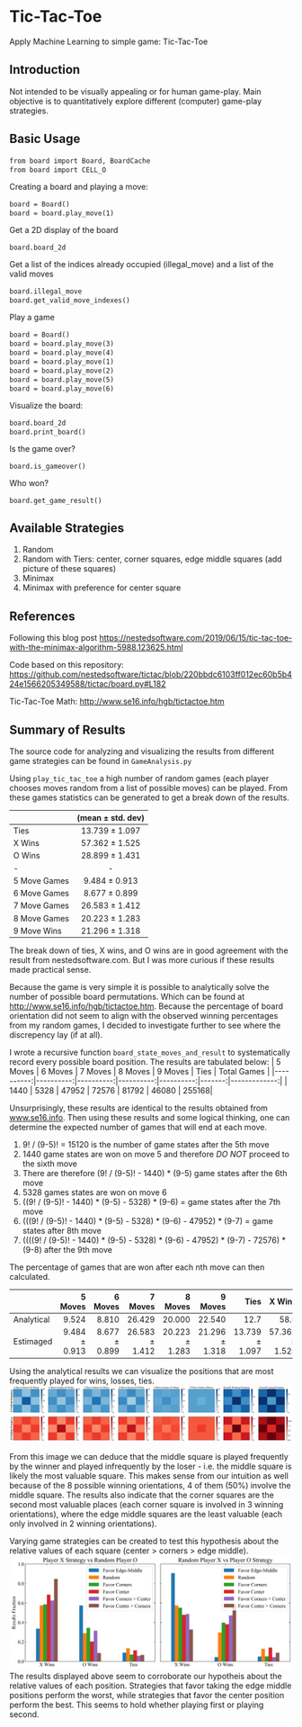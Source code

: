 # Tic-Tac-Toe

Apply Machine Learning to simple game: Tic-Tac-Toe

## Introduction
Not intended to be visually appealing or for human game-play. Main objective is to quantitatively explore different (computer) game-play strategies.

## Basic Usage
```
from board import Board, BoardCache
from board import CELL_O
```

Creating a board and playing a move:
```
board = Board()
board = board.play_move(1)
```

Get a 2D display of the board
```
board.board_2d
```

Get a list of the indices already occupied (illegal_move) and a list of the valid moves
```
board.illegal_move
board.get_valid_move_indexes()
```

Play a game
```
board = Board()
board = board.play_move(3)
board = board.play_move(4)
board = board.play_move(1)
board = board.play_move(2)
board = board.play_move(5)
board = board.play_move(6)
```

Visualize the board:
```
board.board_2d
board.print_board()
```

Is the game over?
```
board.is_gameover()
```

Who won?
```
board.get_game_result()
```

## Available Strategies
1. Random
2. Random with Tiers: center, corner squares, edge middle squares (add picture of these squares)
3. Minimax
4. Minimax with preference for center square

## References
Following this blog post
https://nestedsoftware.com/2019/06/15/tic-tac-toe-with-the-minimax-algorithm-5988.123625.html

Code based on this repository:
https://github.com/nestedsoftware/tictac/blob/220bbdc6103ff012ec60b5b424e1566205349588/tictac/board.py#L182

Tic-Tac-Toe Math:
http://www.se16.info/hgb/tictactoe.htm

## Summary of Results
The source code for analyzing and visualizing the results from different game strategies can be found in ```GameAnalysis.py```

Using ```play_tic_tac_toe``` a high number of random games (each player chooses moves random from a list of possible moves) can be played. From these games statistics can be generated to get a break down of the results. 

|              | (mean ± std. dev) |
|--------------|:--------------:|
| Ties  	     | 13.739 ± 1.097 |
| X Wins       | 57.362 ± 1.525 |
| O Wins       | 28.899 ± 1.431 |
| -            | -              |
| 5 Move Games | 9.484 ± 0.913  |
| 6 Move Games | 8.677 ± 0.899  |
| 7 Move Games | 26.583 ± 1.412 |
| 8 Move Games | 20.223 ± 1.283 |
| 9 Move Wins  | 21.296 ± 1.318 |

The break down of ties, X wins, and O wins are in good agreement with the result from nestedsoftware.com. But I was more curious if these results made practical sense.

Because the game is very simple it is possible to analytically solve the number of possible board permutations. Which can be found at http://www.se16.info/hgb/tictactoe.htm. Because the percentage of board orientation did not seem to align with the observed winning percentages from my random games, I decided to investigate further to see where the discrepency lay (if at all). 

I wrote a recursive function ```board_state_moves_and_result``` to systematically record every possible board position. The results are tabulated below:
|   5 Moves |   6 Moves |   7 Moves |   8 Moves |   9 Moves |   Ties |  Total Games |
|----------:|----------:|----------:|----------:|----------:|-------:|-------------:|
|      1440 |      5328 |     47952 |     72576 |     81792 |  46080 |        255168|

Unsurprisingly, these results are identical to the results obtained from www.se16.info. Then using these results and some logical thinking, one can determine the expected number of games that will end at each move. 

1. 9! / (9-5)! = 15120 is the number of game states after the 5th move
2. 1440 game states are won on move 5 and therefore *DO NOT* proceed to the sixth move
3. There are therefore (9! / (9-5)! - 1440) * (9-5) game states after the 6th move
4. 5328 games states are won on move 6
5. ((9! / (9-5)! - 1440) * (9-5) - 5328) * (9-6) = game states after the 7th move
6. (((9! / (9-5)! - 1440) * (9-5) - 5328) * (9-6) - 47952) * (9-7) = game states after 8th move
7. ((((9! / (9-5)! - 1440) * (9-5) - 5328) * (9-6) - 47952) * (9-7) - 72576) * (9-8) after the 9th move

The percentage of games that are won after each nth move can then calculated.  

|              |        5 Moves |        6 Moves |        7 Moves |        8 Moves |        9 Moves |           Ties |         X Wins |        O Wins |
|--------------|---------------:|---------------:|---------------:|---------------:|---------------:|---------------:|---------------:|--------------:|
| Analytical   |          9.524 |          8.810 |         26.429 |         20.000 |         22.540 |           12.7 |           58.5 |          28.8 |
| Estimaged    |  9.484 ± 0.913 |  8.677 ± 0.899 | 26.583 ± 1.412 | 20.223 ± 1.283 | 21.296 ± 1.318 | 13.739 ± 1.097 | 57.362 ± 1.525 | 28.899 ± 1.431|

Using the analytical results we can visualize the positions that are most frequently played for wins, losses, ties.
![PlayFrequency](Tic-Tac-Toe_PlayFrequency.png)

From this image we can deduce that the middle square is played frequently by the winner and played infrequently by the loser - i.e. the middle square is likely the most valuable square. This makes sense from our intuition as well because of the 8 possible winning orientations, 4 of them (50%) involve the middle square. The results also indicate that the corner squares are the second most valuable places (each corner square is involved in 3 winning orientations), where the edge middle squares are the least valuable (each only involved in 2 winning orientations). 

Varying game strategies can be created to test this hypothesis about the relative values of each square (center > corners > edge middle). 
![RandomStrategies](VaryingStrategyResults.png)
The results displayed above seem to corroborate our hypotheis about the relative values of each position. Strategies that favor taking the edge middle positions perform the worst, while strategies that favor the center position perform the best. This seems to hold whether playing first or playing second.
